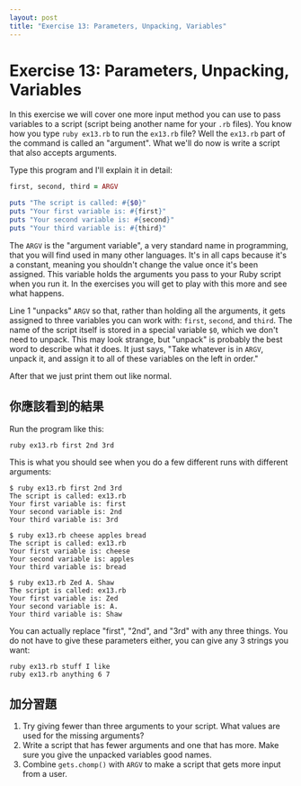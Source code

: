 ```yaml
---
layout: post
title: "Exercise 13: Parameters, Unpacking, Variables"
---
```

# Exercise 13: Parameters, Unpacking, Variables
In this exercise we will cover one more input method you can use to pass variables to a script (script being another name for your `.rb` files). You know how you type `ruby ex13.rb` to run the `ex13.rb` file? Well the `ex13.rb` part of the command is called an "argument". What we'll do now is write a script that also accepts arguments.

Type this program and I'll explain it in detail:

```ruby
first, second, third = ARGV 

puts "The script is called: #{$0}"
puts "Your first variable is: #{first}"
puts "Your second variable is: #{second}"
puts "Your third variable is: #{third}"
```

The `ARGV` is the "argument variable", a very standard name in programming, that you will find used in many other languages.  It's in all caps because it's a constant, meaning you shouldn't change the value once it's been assigned. This variable holds the arguments you pass to your Ruby script when you run it. In the exercises you will get to play with this more and see what happens.

Line 1 "unpacks" `ARGV` so that, rather than holding all the arguments, it gets assigned to three variables you can work with: `first`, `second`, and `third`. The name of the script itself is stored in a special variable `$0`, which we don't need to unpack.  This may look strange, but "unpack" is probably the best word to describe what it does. It just says, "Take whatever is in `ARGV`, unpack it, and assign it to all of these variables on the left in order."

After that we just print them out like normal.

## 你應該看到的結果
Run the program like this:

    ruby ex13.rb first 2nd 3rd

This is what you should see when you do a few different runs with different arguments:

    $ ruby ex13.rb first 2nd 3rd
    The script is called: ex13.rb
    Your first variable is: first
    Your second variable is: 2nd
    Your third variable is: 3rd
    
    $ ruby ex13.rb cheese apples bread
    The script is called: ex13.rb
    Your first variable is: cheese
    Your second variable is: apples
    Your third variable is: bread
    
    $ ruby ex13.rb Zed A. Shaw
    The script is called: ex13.rb
    Your first variable is: Zed
    Your second variable is: A.
    Your third variable is: Shaw

You can actually replace "first", "2nd", and "3rd" with any three things. You do not have to give these parameters either, you can give any 3 strings you want:

    ruby ex13.rb stuff I like
    ruby ex13.rb anything 6 7

## 加分習題
1. Try giving fewer than three arguments to your script. What values are used for the missing arguments?
2. Write a script that has fewer arguments and one that has more. Make sure you give the unpacked variables good names.
3. Combine `gets.chomp()` with `ARGV` to make a script that gets more input from a user.

